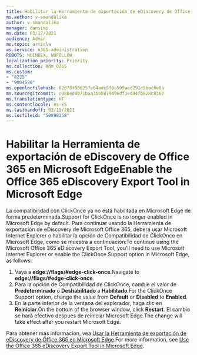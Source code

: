 ```yaml
---
title: Habilitar la Herramienta de exportación de eDiscovery de Office 365 en Microsoft Edge
ms.author: v-smandalika
author: v-smandalika
manager: dansimp
ms.date: 03/17/2021
audience: Admin
ms.topic: article
ms.service: o365-administration
ROBOTS: NOINDEX, NOFOLLOW
localization_priority: Priority
ms.collection: Adm_O365
ms.custom:
- "8225"
- "9004596"
ms.openlocfilehash: 62d78f806257e04adc8f0a599aed291c5bac0e0a
ms.sourcegitcommit: c08bed4071baa3bb5879496df3ed44fb828c8367
ms.translationtype: HT
ms.contentlocale: es-ES
ms.lasthandoff: 03/19/2021
ms.locfileid: "50898158"
---
```

# <a name="enable-the-office-365-ediscovery-export-tool-in-microsoft-edge"></a><span data-ttu-id="9744a-102">Habilitar la Herramienta de exportación de eDiscovery de Office 365 en Microsoft Edge</span><span class="sxs-lookup"><span data-stu-id="9744a-102">Enable the Office 365 eDiscovery Export Tool in Microsoft Edge</span></span>

<span data-ttu-id="9744a-103">La compatibilidad con ClickOnce ya no está habilitada en Microsoft Edge de forma predeterminada.</span><span class="sxs-lookup"><span data-stu-id="9744a-103">Support for ClickOnce is no longer enabled in Microsoft Edge by default.</span></span> <span data-ttu-id="9744a-104">Para continuar usando la Herramienta de exportación de eDiscovery de Microsoft Office 365, deberá usar Microsoft Internet Explorer o habilitar la opción de Compatibilidad de ClickOnce en Microsoft Edge, como se muestra a continuación:</span><span class="sxs-lookup"><span data-stu-id="9744a-104">To continue using the Microsoft Office 365 eDiscovery Export Tool, you'll need to use Microsoft Internet Explorer or enable the ClickOnce Support option in Microsoft Edge, as follows:</span></span>

1. <span data-ttu-id="9744a-105">Vaya a **edge://flags/#edge-click-once**.</span><span class="sxs-lookup"><span data-stu-id="9744a-105">Navigate to **edge://flags/#edge-click-once**.</span></span>
2. <span data-ttu-id="9744a-106">Para la opción de Compatibilidad de ClickOnce, cambie el valor de **Predeterminado** o **Deshabilitado** a **Habilitado**.</span><span class="sxs-lookup"><span data-stu-id="9744a-106">For the ClickOnce Support option, change the value from **Default** or **Disabled** to **Enabled**.</span></span>
3. <span data-ttu-id="9744a-107">En la parte inferior de la ventana del explorador, haga clic en **Reiniciar**.</span><span class="sxs-lookup"><span data-stu-id="9744a-107">On the bottom of the browser window, click **Restart**.</span></span> <span data-ttu-id="9744a-108">El cambio se hará efectivo después de reiniciar Microsoft Edge.</span><span class="sxs-lookup"><span data-stu-id="9744a-108">The change will take effect after you restart Microsoft Edge.</span></span>

<span data-ttu-id="9744a-109">Para obtener más información, vea [Usar la Herramienta de exportación de eDiscovery de Office 365 en Microsoft Edge](https://docs.microsoft.com/microsoft-365/compliance/configure-edge-to-export-search-results).</span><span class="sxs-lookup"><span data-stu-id="9744a-109">For more information, see [Use the Office 365 eDiscovery Export Tool in Microsoft Edge](https://docs.microsoft.com/microsoft-365/compliance/configure-edge-to-export-search-results).</span></span>


